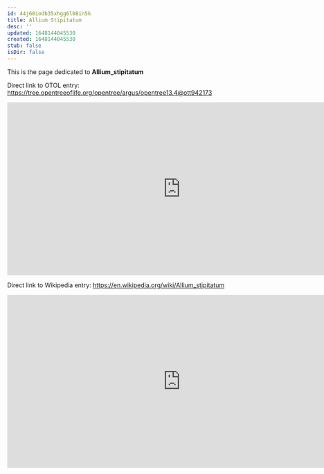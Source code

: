```yaml
---
id: 44j60iodb35xhgg6l08in5k
title: Allium Stipitatum
desc: ''
updated: 1648144045530
created: 1648144045530
stub: false
isDir: false
---
```

This is the page dedicated to **Allium_stipitatum**


Direct link to OTOL entry: https://tree.opentreeoflife.org/opentree/argus/opentree13.4@ott942173



<html>
    <body>
    <iframe src="https://tree.opentreeoflife.org/opentree/argus/opentree13.4@ott942173"
    width="800" height="400" frameborder="0" allowfullscreen> </iframe>
    </body>
</html>
    


Direct link to Wikipedia entry: https://en.wikipedia.org/wiki/Allium_stipitatum



<html>
    <body>
    <iframe src="https://en.wikipedia.org/wiki/Allium_stipitatum"
    width="800" height="400" frameborder="0" allowfullscreen> </iframe>
    </body>
</html>
    
